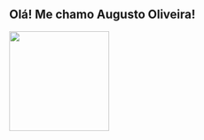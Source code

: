 ## Olá! Me chamo Augusto Oliveira!

<div>
  <a href="https://github.com/gut0oliveira">
  <img height="180em" src="https://github-readme-stats.vercel.app/api/top-langs/?username=gut0oliveira&layout=compact&langs_count=16&theme=dark"/>
</div>
